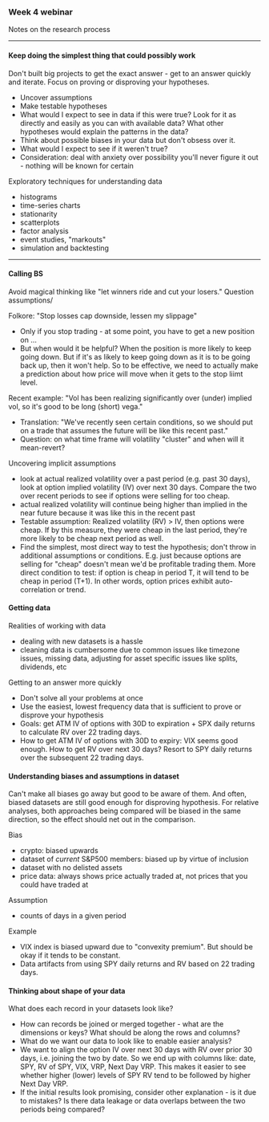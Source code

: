 ### Week 4 webinar

Notes on the research process

---

#### Keep doing the simplest thing that could possibly work

Don't built big projects to get the exact answer - get to an answer quickly and iterate. Focus on proving or disproving your hypotheses.

- Uncover assumptions
- Make testable hypotheses
- What would I expect to see in data if this were true? Look for it as directly and easily as you can with available data? What other hypotheses would explain the patterns in the data?
- Think about possible biases in your data but don't obsess over it.
- What would I expect to see if it weren't true?
- Consideration: deal with anxiety over possibility you'll never figure it out - nothing will be known for certain

Exploratory techniques for understanding data
- histograms
- time-series charts
- stationarity
- scatterplots
- factor analysis
- event studies, "markouts"
- simulation and backtesting

---

#### Calling BS

Avoid magical thinking like "let winners ride and cut your losers." Question assumptions/

Folkore: "Stop losses cap downside, lessen my slippage"
- Only if you stop trading - at some point, you have to get a new position on ...
- But when would it be helpful? When the position is more likely to keep going down. But if it's as likely to keep going down as it is to be going back up, then it won't help. So to be effective, we need to actually make a prediction about how price will move when it gets to the stop liimt level.

Recent example: "Vol has been realizing significantly over (under) implied vol, so it's good to be long (short) vega."
- Translation: "We've recently seen certain conditions, so we should put on a trade that assumes the future will be like this recent past."
- Question: on what time frame will volatility "cluster" and when will it mean-revert?

Uncovering implicit assumptions
- look at actual realized volatility over a past period (e.g. past 30 days), look at option implied volatility (IV) over next 30 days. Compare the two over recent periods to see if options were selling for too cheap.
- actual realized volatility will continue being higher than implied in the near future because it was like this in the recent past
- Testable assumption: Realized volatility (RV) > IV, then options were cheap. If by this measure, they were cheap in the last period, they're more likely to be cheap next period as well.
- Find the simplest, most direct way to test the hypothesis; don't throw in additional assumptions or conditions. E.g. just because options are selling for "cheap" doesn't mean we'd be profitable trading them. More direct condition to test: if option is cheap in period T, it will tend to be cheap in period (T+1). In other words, option prices exhibit auto-correlation or trend.

#### Getting data

Realities of working with data
- dealing with new datasets is a hassle
- cleaning data is cumbersome due to common issues like timezone issues, missing data, adjusting for asset specific issues like splits, dividends, etc

Getting to an answer more quickly
- Don't solve all your problems at once
- Use the easiest, lowest frequency data that is sufficient to prove or disprove your hypothesis
- Goals: get ATM IV of options with 30D to expiration + SPX daily returns to calculate RV over 22 trading days.
- How to get ATM IV of options with 30D to expiry: VIX seems good enough. How to get RV over next 30 days? Resort to SPY daily returns over the subsequent 22 trading days.

#### Understanding biases and assumptions in dataset

Can't make all biases go away but good to be aware of them. And often, biased datasets are still good enough for disproving hypothesis. For relative analyses, both approaches being compared will be biased in the same direction, so the effect should net out in the comparison.

Bias
- crypto: biased upwards
- dataset of *current* S&P500 members: biased up by virtue of inclusion
- dataset with no delisted assets
- price data: always shows price actually traded at, not prices that you could have traded at

Assumption
- counts of days in a given period

Example
- VIX index is biased upward due to "convexity premium". But should be okay if it tends to be constant.
- Data artifacts from using SPY daily returns and RV based on 22 trading days.

#### Thinking about shape of your data

What does each record in your datasets look like?
- How can records be joined or merged together - what are the dimensions or keys? What should be along the rows and columns?
- What do we want our data to look like to enable easier analysis?
- We want to align the option IV over next 30 days with RV over prior 30 days, i.e. joining the two by date. So we end up with columns like: date, SPY, RV of SPY, VIX, VRP, Next Day VRP. This makes it easier to see whether higher (lower) levels of SPY RV tend to be followed by higher Next Day VRP.
- If the initial results look promising, consider other explanation - is it due to mistakes? Is there data leakage or data overlaps between the two periods being compared?




